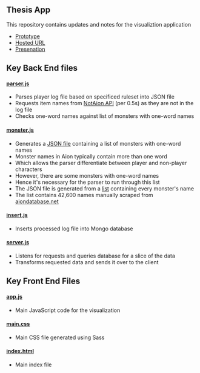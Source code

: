 ## Thesis App
This repository contains updates and notes for the visualiztion application

- [Prototype](https://thesis-app-neuralism.c9users.io/)
- [Hosted URL](http://joshua-tests.us-east-1.elasticbeanstalk.com/)
- [Presenation](https://github.com/neuralism/thesis-app/blob/master/presentation.pdf)

## Key Back End files

#### [parser.js](https://github.com/neuralism/thesis-app/blob/master/parser.js)
- Parses player log file based on specificed ruleset into JSON file
- Requests item names from [NotAion API](http://api.notaion.com/) (per 0.5s) as they are not in the log file
- Checks one-word names against list of monsters with one-word names

#### [monster.js](https://github.com/neuralism/thesis-app/blob/master/monster.js)
- Generates a [JSON file](https://raw.githubusercontent.com/neuralism/thesis-app/master/lists/single-name-monsters.json) containing a list of monsters with one-word names 
- Monster names in Aion typically contain more than one word
- Which allows the parser differentiate between player and non-player characters
- However, there are some monsters with one-word names
- Hence it's necessary for the parser to run through this list
- The JSON file is generated from a [list](https://github.com/neuralism/thesis-app/blob/master/lists/monster-list.txt) containing every monster's name
- The list contains 42,600 names manually scraped from [aiondatabase.net](http://aiondatabase.net)

#### [insert.js](https://github.com/neuralism/thesis-app/blob/master/insert.js)
- Inserts processed log file into Mongo database

#### [server.js](https://github.com/neuralism/thesis-app/blob/master/server.js)
- Listens for requests and queries database for a slice of the data
- Transforms requested data and sends it over to the client

## Key Front End Files

#### [app.js](https://github.com/neuralism/thesis-app/blob/master/client/js/app.js)
- Main JavaScript code for the visualization

#### [main.css](https://github.com/neuralism/thesis-app/blob/master/client/css/main.css)
- Main CSS file generated using Sass
 
#### [index.html](https://github.com/neuralism/thesis-app/blob/master/client/index.html)
- Main index file

